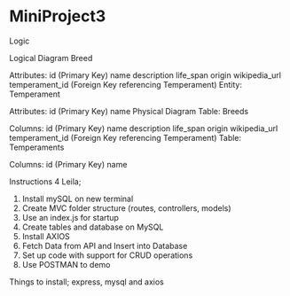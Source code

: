 # MiniProject3

Logic

Logical Diagram
Breed

Attributes:
id (Primary Key)
name
description
life_span
origin
wikipedia_url
temperament_id (Foreign Key referencing Temperament)
Entity: Temperament

Attributes:
id (Primary Key)
name
Physical Diagram
Table: Breeds

Columns:
id (Primary Key)
name
description
life_span
origin
wikipedia_url
temperament_id (Foreign Key referencing Temperament)
Table: Temperaments

Columns:
id (Primary Key)
name

Instructions 4 Leila; 

1. Install mySQL on new terminal
2. Create MVC folder structure (routes, controllers, models)
3. Use an index.js for startup 
4. Create tables and database on MySQL
5. Install AXIOS 
6. Fetch Data from API and Insert into Database
7. Set up code with support for CRUD operations 
8. Use POSTMAN to demo 

Things to install; express, mysql and axios 